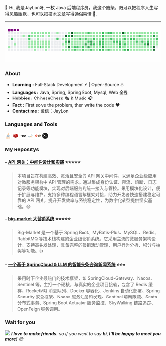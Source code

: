 <!--
**itwanger/itwanger** is a ✨ _special_ ✨ repository because its `README.md` (this file) appears on your GitHub profile.

Here are some ideas to get you started:

- 🔭 I’m currently working on ...
- 🌱 I’m currently learning ...
- 👯 I’m looking to collaborate on ...
- 🤔 I’m looking for help with ...
- 💬 Ask me about ...
- 📫 How to reach me: ...
- 😄 Pronouns: ...
- ⚡ Fun fact: ...
  -->

👋 Hi, 我是JayLon呀, 一枚 Java 后端程序员，我这个废柴，既可以把程序人生写得风趣幽默，也可以把技术文章写得通俗易懂 🚀. 

---------------------------------------------------------------------------------------------------------------------------------------------------------------------------------

![github-contribution-grid-snake](assets/github-contribution-grid-snake.gif)


### About

-  **Learning :** Full-Stack Development :zap: | Open-Source :fire:    
-  **Languages :** Java, Spring, Spring Boot, Mysql, Web 全栈
-  **Hobbies :** ChineseChess :performing_arts: & Music :headphones:
-  **Fact :** First solve the problem, then write the code :heart:
-  **Contact me :** 微信：JayLon


### Languages and Tools

<code><img height="20" src="https://raw.githubusercontent.com/github/explore/80688e429a7d4ef2fca1e82350fe8e3517d3494d/topics/java/java.png"></code>
<code><img height="20" src="https://raw.githubusercontent.com/github/explore/80688e429a7d4ef2fca1e82350fe8e3517d3494d/topics/redis/redis.png"></code>
<code><img height="20" src="https://raw.githubusercontent.com/github/explore/80688e429a7d4ef2fca1e82350fe8e3517d3494d/topics/go/go.png"></code>
<code><img height="20" src="https://raw.githubusercontent.com/github/explore/80688e429a7d4ef2fca1e82350fe8e3517d3494d/topics/mysql/mysql.png"></code>
<code><img height="20" src="https://raw.githubusercontent.com/github/explore/80688e429a7d4ef2fca1e82350fe8e3517d3494d/topics/git/git.png"></code>
<code><img height="20" src="https://raw.githubusercontent.com/github/explore/80688e429a7d4ef2fca1e82350fe8e3517d3494d/topics/terminal/terminal.png"></code>

### My Repositys

#### - [API 网关：中间件设计和实践](https://github.com/jaylon0/gateway) ⭐⭐⭐⭐⭐

>本项目旨在构建高效、灵活且安全的 API 网关中间件，以满足企业级应用对微服务架构中 API 管理的需求。通过集成身份认证、限流、熔断、日志记录等功能模块，实现对后端服务的统一接入与管控。采用模块化设计，便于扩展与维护，支持多种编程语言与框架对接，助力开发者快速搭建稳定可靠的 API 网关，提升开发效率与系统稳定性，为数字化转型提供坚实基础。😄

#### - [big-market 大营销系统](https://github.com/jaylon0/big-market) ⭐⭐⭐⭐⭐

>Big-Market 是一个基于 Spring Boot、MyBatis-Plus、MySQL、Redis、RabbitMQ 等技术栈构建的企业级营销系统。它采用主流的微服务架构设计，支持高并发处理，具备完整的营销活动管理、用户行为分析、积分与抽奖等功能。👍

#### - [一个基于 SpringCloud & LLM 的智能头条咨询新闻系统](https://github.com/laigeoffer/pmhub) ⭐⭐⭐

>采用时下企业最热门的技术框架，如 SpringCloud-Gateway、Nacos、Sentinel 等，主打一个硬核，与真实的企业项目接轨，包含了 Redis 缓存、RocketMQ 消息队列、Docker 容器化、Jenkins 自动化部署、Spring Security 安全框架、Nacos 服务注册和发现、Sentinel 熔断限流、Seata 分布式事务、Spring Boot Actuator 服务监控、SkyWalking 链路追踪、OpenFeign 服务调用。

### Wait for you

<img src="https://media.giphy.com/media/LnQjpWaON8nhr21vNW/giphy.gif" width="60"> <em><b>I love to make friends.</b> so if you want to say <b>hi, I'll be happy to meet you more!</b> 😊</em>
